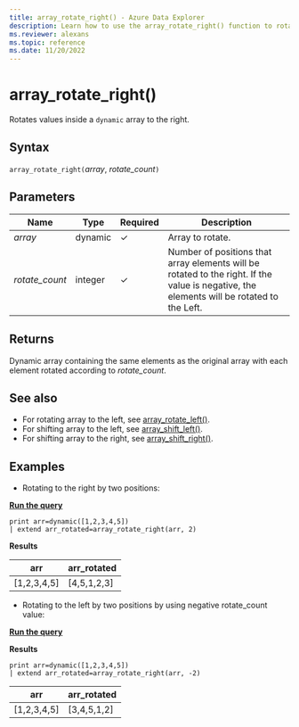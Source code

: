 ```yaml
---
title: array_rotate_right() - Azure Data Explorer
description: Learn how to use the array_rotate_right() function to rotate values inside a dynamic array to the right.
ms.reviewer: alexans
ms.topic: reference
ms.date: 11/20/2022
---
```

# array_rotate_right()

Rotates values inside a `dynamic` array to the right.

## Syntax

`array_rotate_right(`*array*, *rotate_count*`)`

## Parameters

| Name | Type | Required | Description |
|--|--|--|--|
|*array* | dynamic | &check;| Array to rotate.|
|*rotate_count*| integer | &check;| Number of positions that array elements will be rotated to the right. If the value is negative, the elements will be rotated to the Left.|

## Returns

Dynamic array containing the same elements as the original array with each element rotated according to *rotate_count*.

## See also

* For rotating array to the left, see [array_rotate_left()](array_rotate_leftfunction.md).
* For shifting array to the left, see [array_shift_left()](array_shift_leftfunction.md).
* For shifting array to the right, see [array_shift_right()](array_shift_rightfunction.md).

## Examples

* Rotating to the right by two positions:

[**Run the query**](https://dataexplorer.azure.com/clusters/help/databases/Samples?query=H4sIAAAAAAAAAysoyswrUUgsKrJNqcxLzM1M1og21DHSMdYx0TGN1eSqUUitKEnNSwGpiC/KL0ksSU2xBbITK6G8+KLM9IwSDaCQjoKRJgBslCYKTgAAAA==)

```kusto
print arr=dynamic([1,2,3,4,5])
| extend arr_rotated=array_rotate_right(arr, 2)
```

**Results**

|arr|arr_rotated|
|---|---|
|[1,2,3,4,5]|[4,5,1,2,3]|

* Rotating to the left by two positions by using negative rotate_count value:

[**Run the query**](https://dataexplorer.azure.com/clusters/help/databases/Samples?query=H4sIAAAAAAAAAysoyswrUUgsKrJNqcxLzM1M1og21DHSMdYx0TGN1eSqUUitKEnNSwGpiC/KL0ksSU2xBbITK6G8+KLM9IwSDaCQjoKukSYA0VPyak8AAAA=)

**Results**

```kusto
print arr=dynamic([1,2,3,4,5])
| extend arr_rotated=array_rotate_right(arr, -2)
```

|arr|arr_rotated|
|---|---|
|[1,2,3,4,5]|[3,4,5,1,2]|
